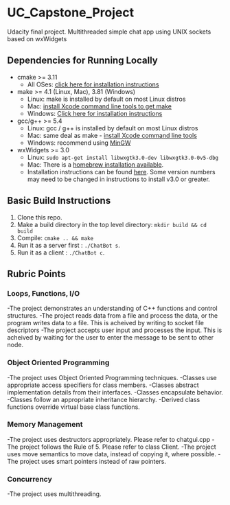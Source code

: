# UC_Capstone_Project
Udacity final project.
Multithreaded simple chat app using UNIX sockets based on wxWidgets

## Dependencies for Running Locally
* cmake >= 3.11
  * All OSes: [click here for installation instructions](https://cmake.org/install/)
* make >= 4.1 (Linux, Mac), 3.81 (Windows)
  * Linux: make is installed by default on most Linux distros
  * Mac: [install Xcode command line tools to get make](https://developer.apple.com/xcode/features/)
  * Windows: [Click here for installation instructions](http://gnuwin32.sourceforge.net/packages/make.htm)
* gcc/g++ >= 5.4
  * Linux: gcc / g++ is installed by default on most Linux distros
  * Mac: same deal as make - [install Xcode command line tools](https://developer.apple.com/xcode/features/)
  * Windows: recommend using [MinGW](http://www.mingw.org/)
* wxWidgets >= 3.0
  * Linux: `sudo apt-get install libwxgtk3.0-dev libwxgtk3.0-0v5-dbg`
  * Mac: There is a [homebrew installation available](https://formulae.brew.sh/formula/wxmac).
  * Installation instructions can be found [here](https://wiki.wxwidgets.org/Install). Some version numbers may need to be changed in instructions to install v3.0 or greater.

## Basic Build Instructions

1. Clone this repo.
2. Make a build directory in the top level directory: `mkdir build && cd build`
3. Compile: `cmake .. && make`
4. Run it as a server first : `./ChatBot s`.
5. Run it as a client : `./ChatBot c`.




## Rubric Points
### Loops, Functions, I/O
-The project demonstrates an understanding of C++ functions and control structures.
-The project reads data from a file and process the data, or the program writes data to a file. This is acheived by writing to socket file descriptors
-The project accepts user input and processes the input. This is acheived by waiting for the user to enter the message to be sent to other node.

### Object Oriented Programming
-The project uses Object Oriented Programming techniques.
-Classes use appropriate access specifiers for class members.
-Classes abstract implementation details from their interfaces.
-Classes encapsulate behavior.
-Classes follow an appropriate inheritance hierarchy.
-Derived class functions override virtual base class functions.

### Memory Management
-The project uses destructors appropriately. Please refer to chatgui.cpp
-The project follows the Rule of 5. Please refer to class Client.
-The project uses move semantics to move data, instead of copying it, where possible.
-The project uses smart pointers instead of raw pointers.

### Concurrency
-The project uses multithreading.
